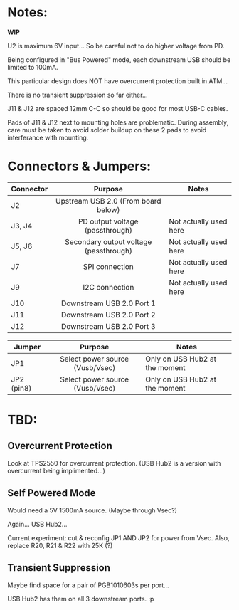 # Notes:

**WIP**

U2 is maximum 6V input...  So be careful not to do higher voltage from PD.

Being configured in "Bus Powered" mode, each downstream USB should be limited to 100mA.

This particular design does NOT have overcurrent protection built in ATM...

There is no transient suppression so far either...

J11 & J12 are spaced 12mm C-C so should be good for most USB-C cables.

Pads of J11 & J12 next to mounting holes are problematic. During assembly, care must be taken to avoid solder buildup on these 2 pads to avoid interferance with mounting.

# Connectors & Jumpers:

| Connector  | Purpose                                | Notes                                      |
| ---------- |:--------------------------------------:| -------------------------------------------|
| J2         | Upstream USB 2.0 (From board below)    |                                            |
| J3, J4     | PD output voltage (passthrough)        | Not actually used here                     |
| J5, J6     | Secondary output voltage (passthrough) | Not actually used here                     |
| J7         | SPI connection                         | Not actually used here                     |
| J9         | I2C connection                         | Not actually used here                     |
| J10        | Downstream USB 2.0 Port 1              |                                            |
| J11        | Downstream USB 2.0 Port 2              |                                            |
| J12        | Downstream USB 2.0 Port 3              |                                            |

| Jumper     | Purpose                                | Notes                                      |
| ---------- |:--------------------------------------:| -------------------------------------------|
| JP1        | Select power source (Vusb/Vsec)        | Only on USB Hub2 at the moment             |
| JP2 (pin8) | Select power source (Vusb/Vsec)        | Only on USB Hub2 at the moment             |

# TBD:

## Overcurrent Protection
Look at TPS2550 for overcurrent protection. (USB Hub2 is a version with overcurrent being implimented...)

## Self Powered Mode
Would need a 5V 1500mA source. (Maybe through Vsec?)

Again... USB Hub2...

Current experiment:  cut & reconfig JP1 AND JP2 for power from Vsec.  Also, replace R20, R21 & R22 with 25K (?)

## Transient Suppression
Maybe find space for a pair of PGB1010603s per port...

USB Hub2 has them on all 3 downstream ports.  :p
